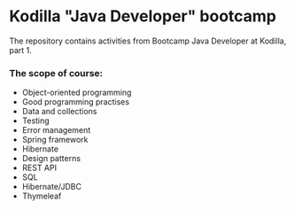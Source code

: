 # Kodilla "Java Developer" bootcamp

The repository contains activities from Bootcamp Java Developer at Kodilla, part 1.

### The scope of course:
* Object-oriented programming
* Good programming practises 
* Data and collections
* Testing
* Error management
* Spring framework
* Hibernate
* Design patterns
* REST API
* SQL
* Hibernate/JDBC
* Thymeleaf
